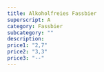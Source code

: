 ```yaml
---
title: Alkoholfreies Fassbier
superscript: A
category: Fassbier
subcategory: ""
description: 
price1: "2,7"
price2: "3,3"
price3: "--"
---
```

